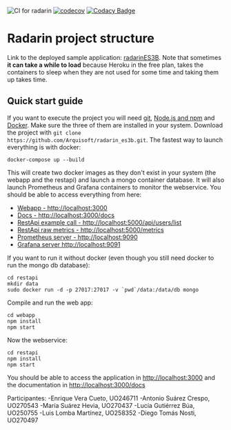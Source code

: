 ![CI for radarin](https://github.com/arquisoft/radarin_es3b/workflows/CI%20for%20radarin/badge.svg)
[![codecov](https://codecov.io/gh/Arquisoft/radarin_es3b/branch/master/graph/badge.svg?token=1CIA7LYKU7)](https://codecov.io/gh/Arquisoft/radarin_es3b)
[![Codacy Badge](https://app.codacy.com/project/badge/Grade/84f84d77dc9643b9ad9b24e1731fe1ca)](https://www.codacy.com/gh/Arquisoft/radarin_es3b/dashboard?utm_source=github.com&amp;utm_medium=referral&amp;utm_content=Arquisoft/radarin_es3b&amp;utm_campaign=Badge_Grade)

# Radarin project structure
Link to the deployed sample application: [radarinES3B](https://radarines3bwebapp.herokuapp.com/). Note that sometimes **it can take a while to load** because Heroku in the free plan, takes the containers to sleep when they are not used for some time and taking them up takes time.

## Quick start guide
If you want to execute the project you will need [git](https://git-scm.com/downloads), [Node.js and npm](https://www.npmjs.com/get-npm) and [Docker](https://docs.docker.com/get-docker/). Make sure the three of them are installed in your system. Download the project with `git clone https://github.com/Arquisoft/radarin_es3b.git`. The fastest way to launch everything is with docker:
```
docker-compose up --build
```
This will create two docker images as they don't exist in your system (the webapp and the restapi) and launch a mongo container database. It will also launch Prometheus and Grafana containers to monitor the webservice. You should be able to access everything from here:
 - [Webapp - http://localhost:3000](http://localhost:3000)
 - [Docs - http://localhost:3000/docs](http://localhost:3000/docs)
 - [RestApi example call - http://localhost:5000/api/users/list](http://localhost:5000/api/users/list)
 - [RestApi raw metrics - http://localhost:5000/metrics](http://localhost:5000/metrics)
 - [Prometheus server - http://localhost:9090](http://localhost:9090)
 - [Grafana server http://localhost:9091](http://localhost:9091)
 
If you want to run it without docker (even though you still need docker to run the mongo db database):
```
cd restapi
mkdir data
sudo docker run -d -p 27017:27017 -v `pwd`/data:/data/db mongo
```
Compile and run the web app:
```
cd webapp
npm install
npm start
```
Now the webservice:
```
cd restapi
npm install
npm start
```
You should be able to access the application in [http://localhost:3000](http://localhost:3000) and the documentation in [http://localhost:3000/docs](http://localhost:3000/docs)

Participantes: 
-Enrique Vera Cueto, UO246711
-Antonio Suárez Crespo, UO270543
-María Suárez Hevia, UO270437
-Lucía Gutiérrez Búa, UO250755
-Luis Lomba Martínez, UO258352
-Diego Tomás Nosti, UO270497